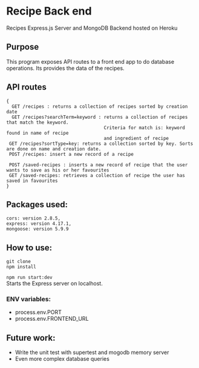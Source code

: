# Recipe Back end
Recipes Express.js Server and MongoDB Backend hosted on Heroku

## Purpose
This program exposes API routes to a front end app to do database operations. Its provides the data of the recipes.

## API routes
```
{
  GET /recipes : returns a collection of recipes sorted by creation date
  GET /recipes?searchTerm=keyword : returns a collection of recipes that match the keyword. 
                                    Criteria for match is: keyword found in name of recipe 
                                    and ingredient of recipe
 GET /recipes?sortType=key: returns a collection sorted by key. Sorts are done on name and creation date.
 POST /recipes: insert a new record of a recipe
 
 POST /saved-recipes : inserts a new record of recipe that the user wants to save as his or her favourites
 GET /saved-recipes: retrieves a collection of recipe the user has saved in favourites
}
```

## Packages used:
```
cors: version 2.8.5,
express: version 4.17.1,
mongoose: version 5.9.9
```

## How to use: 

`git clone`  
`npm install`  

`npm run start:dev`  
Starts the Express server on localhost. 

### ENV variables: 

* process.env.PORT
* process.env.FRONTEND_URL

## Future work: 
* Write the unit test with supertest and mogodb memory server
* Even more complex database queries
